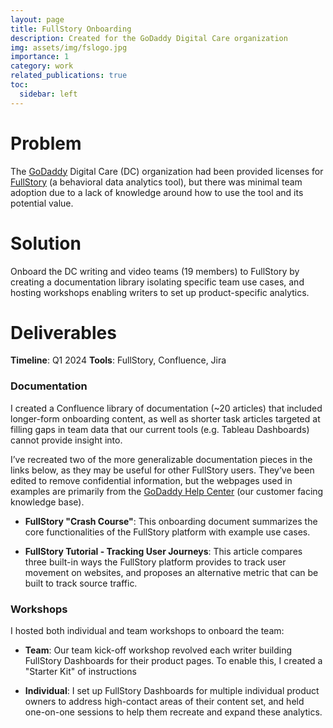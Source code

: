```yaml
---
layout: page
title: FullStory Onboarding
description: Created for the GoDaddy Digital Care organization
img: assets/img/fslogo.jpg
importance: 1
category: work
related_publications: true
toc:
  sidebar: left
---
```

# Problem
The [GoDaddy](https://www.godaddy.com/) Digital Care (DC) organization had been provided licenses for [FullStory](https://www.fullstory.com/) (a behavioral data analytics tool), but there was minimal team adoption due to a lack of knowledge around how to use the tool and its potential value.

# Solution
Onboard the DC writing and video teams (19 members) to FullStory by creating a documentation library isolating specific team use cases, and hosting workshops enabling writers to set up product-specific analytics.  

# Deliverables

<strong>Timeline</strong>: Q1 2024
<strong>Tools</strong>: FullStory, Confluence, Jira

### Documentation
I created a Confluence library of documentation (~20 articles) that included longer-form onboarding content, as well as shorter task articles targeted at filling gaps in team data that our current tools (e.g. Tableau Dashboards) cannot provide insight into. 

I’ve recreated two of the more generalizable documentation pieces in the links below, as they may be useful for other FullStory users. They’ve been edited to remove confidential information, but the webpages used in examples are primarily from the [GoDaddy Help Center](https://www.godaddy.com/help) (our customer facing knowledge base). 

- <strong>FullStory "Crash Course"</strong>: This onboarding document summarizes the core functionalities of the FullStory platform with example use cases.

- <strong>FullStory Tutorial - Tracking User Journeys</strong>: This article compares three built-in ways the FullStory platform provides to track user movement on websites, and proposes an alternative metric that can be built to track source traffic. 

### Workshops

I hosted both individual and team workshops to onboard the team:

-  <strong>Team</strong>: Our team kick-off workshop revolved each writer building FullStory Dashboards for their product pages. To enable this, I created a "Starter Kit" of instructions 

-  <strong>Individual</strong>: I set up FullStory Dashboards for multiple individual product owners to address high-contact areas of their content set, and held one-on-one sessions to help them recreate and expand these analytics. 